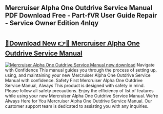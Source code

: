 ## Mercruiser Alpha One Outdrive Service Manual PDF Download Free - Part-fVR User Guide Repair - Service Owner Edition 4nlqy

# <h2><a href="http://bc71623.oget.top/?id=Mercruiser+Alpha+One+Outdrive+Service+Manual">🔗Download New 👉🔴 Mercruiser Alpha One Outdrive Service Manual</a></h2>

[![Mercruiser Alpha One Outdrive Service Manual new download](https://i.imgur.com/5g1atiW.png)](http://bc71623.oget.top/?id=Mercruiser+Alpha+One+Outdrive+Service+Manual)
Navigate with Confidence This manual guides you through the process of setting up, using, and maintaining your new Mercruiser Alpha One Outdrive Service Manual with confidence. Safety First Mercruiser Alpha One Outdrive Service Manual, Always This product is designed with safety in mind. Please follow all safety precautions. Enjoy the efficiency of list of features while using your new Mercruiser Alpha One Outdrive Service Manual. We're Always Here for You Mercruiser Alpha One Outdrive Service Manual. Our customer support team is dedicated to assisting you with any inquiries.
